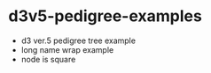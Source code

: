 # d3v5-pedigree-examples
- d3 ver.5 pedigree tree example
- long name wrap example
- node is square
